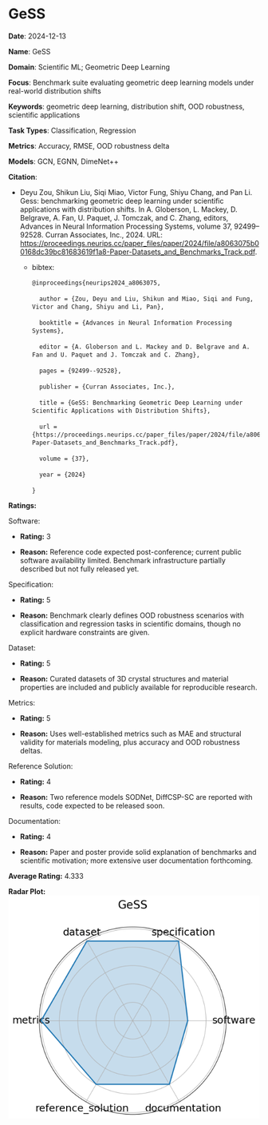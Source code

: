 # GeSS


**Date**: 2024-12-13


**Name**: GeSS


**Domain**: Scientific ML; Geometric Deep Learning


**Focus**: Benchmark suite evaluating geometric deep learning models under real-world distribution shifts


**Keywords**: geometric deep learning, distribution shift, OOD robustness, scientific applications


**Task Types**: Classification, Regression


**Metrics**: Accuracy, RMSE, OOD robustness delta


**Models**: GCN, EGNN, DimeNet++


**Citation**:


- Deyu Zou, Shikun Liu, Siqi Miao, Victor Fung, Shiyu Chang, and Pan Li. Gess: benchmarking geometric deep learning under scientific applications with distribution shifts. In A. Globerson, L. Mackey, D. Belgrave, A. Fan, U. Paquet, J. Tomczak, and C. Zhang, editors, Advances in Neural Information Processing Systems, volume 37, 92499–92528. Curran Associates, Inc., 2024. URL: https://proceedings.neurips.cc/paper_files/paper/2024/file/a8063075b00168dc39bc81683619f1a8-Paper-Datasets_and_Benchmarks_Track.pdf.

  - bibtex:
      ```
      @inproceedings{neurips2024_a8063075,

        author = {Zou, Deyu and Liu, Shikun and Miao, Siqi and Fung, Victor and Chang, Shiyu and Li, Pan},

        booktitle = {Advances in Neural Information Processing Systems},

        editor = {A. Globerson and L. Mackey and D. Belgrave and A. Fan and U. Paquet and J. Tomczak and C. Zhang},

        pages = {92499--92528},

        publisher = {Curran Associates, Inc.},

        title = {GeSS: Benchmarking Geometric Deep Learning under Scientific Applications with Distribution Shifts},

        url = {https://proceedings.neurips.cc/paper_files/paper/2024/file/a8063075b00168dc39bc81683619f1a8-Paper-Datasets_and_Benchmarks_Track.pdf},

        volume = {37},

        year = {2024}

      }

      ```

**Ratings:**


Software:


  - **Rating:** 3


  - **Reason:** Reference code expected post-conference; current public software availability limited. Benchmark infrastructure partially described but not fully released yet. 


Specification:


  - **Rating:** 5


  - **Reason:** Benchmark clearly defines OOD robustness scenarios with classification and regression tasks in scientific domains, though no explicit hardware constraints are given. 


Dataset:


  - **Rating:** 5


  - **Reason:** Curated datasets of 3D crystal structures and material properties are included and publicly available for reproducible research. 


Metrics:


  - **Rating:** 5


  - **Reason:** Uses well-established metrics such as MAE and structural validity for materials modeling, plus accuracy and OOD robustness deltas. 


Reference Solution:


  - **Rating:** 4


  - **Reason:** Two reference models  SODNet, DiffCSP-SC  are reported with results, code expected to be released soon. 


Documentation:


  - **Rating:** 4


  - **Reason:** Paper and poster provide solid explanation of benchmarks and scientific motivation; more extensive user documentation forthcoming. 


**Average Rating:** 4.333


**Radar Plot:**
 ![Gess radar plot](../../tex/images/gess_radar.png)